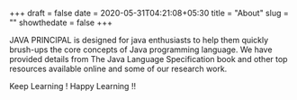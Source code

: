 +++ 
draft = false
date = 2020-05-31T04:21:08+05:30
title = "About"
slug = "" 
showthedate = false
+++

JAVA PRINCIPAL is designed for java enthusiasts to help them quickly brush-ups the core concepts of Java programming language.
We have provided details from The Java Language Specification book and other top resources available online and some of our research work.

Keep Learning ! Happy Learning !!

<!--- Our core focus on code optimization, memory optimization, debugging, best practices and best user experience.
--->